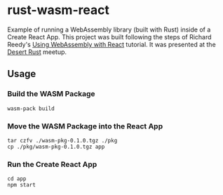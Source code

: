 # rust-wasm-react

Example of running a WebAssembly library (built with Rust) inside of a Create React App. This project was built following the steps of Richard Reedy's [Using WebAssembly with React](https://www.telerik.com/blogs/using-webassembly-with-react) tutorial. It was presented at the [Desert Rust](https://rust.azdevs.org/) meetup.

## Usage

### Build the WASM Package

```
wasm-pack build
```

### Move the WASM Package into the React App

```
tar czfv ./wasm-pkg-0.1.0.tgz ./pkg
cp ./pkg/wasm-pkg-0.1.0.tgz app
```

### Run the Create React App

```
cd app
npm start
```
